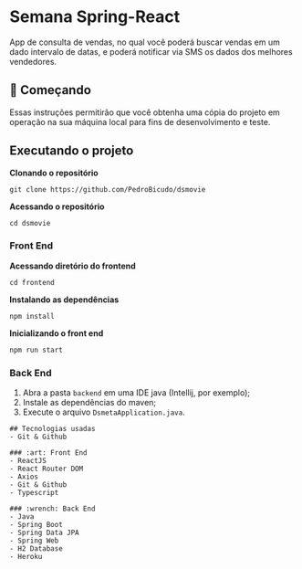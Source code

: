 # Semana Spring-React

App de consulta de vendas, no qual você poderá buscar vendas em um dado intervalo de datas, e poderá notificar via SMS os dados dos melhores vendedores.

## 🚀 Começando

Essas instruções permitirão que você obtenha uma cópia do projeto em operação na sua máquina local para fins de desenvolvimento e teste.

## Executando o projeto
__Clonando o repositório__
```shell
git clone https://github.com/PedroBicudo/dsmovie
```
__Acessando o repositório__
```shell
cd dsmovie
```

### Front End
__Acessando diretório do frontend__
```shell
cd frontend
```
__Instalando as dependências__
```shell
npm install
```
__Inicializando o front end__
```shell
npm run start
```

### Back End
1. Abra a pasta `backend` em uma IDE java (Intellij, por exemplo);
2. Instale as dependências do maven;
3. Execute o arquivo `DsmetaApplication.java`.
```
## Tecnologias usadas
- Git & Github

### :art: Front End
- ReactJS
- React Router DOM
- Axios
- Git & Github
- Typescript

### :wrench: Back End
- Java
- Spring Boot
- Spring Data JPA
- Spring Web
- H2 Database
- Heroku
